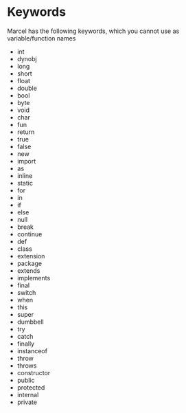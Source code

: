 # Keywords

Marcel has the following keywords, which you cannot use as variable/function names

- int
- dynobj
- long
- short
- float
- double
- bool
- byte
- void
- char
- fun
- return
- true
- false
- new
- import
- as
- inline
- static
- for
- in
- if
- else
- null
- break
- continue
- def
- class
- extension
- package
- extends
- implements
- final
- switch
- when
- this
- super
- dumbbell
- try
- catch
- finally
- instanceof
- throw
- throws
- constructor
- public
- protected
- internal
- private
